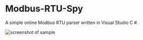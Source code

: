 # Modbus-RTU-Spy
A simple online Modbus RTU parser written in Visual Studio C #.

![screenshot of sample](http://spitcin.ru/screen.png)

[Modbus-RTU-Spy.zip]: (http://spitcin.ru/modbus_rtu_spy.zip)

